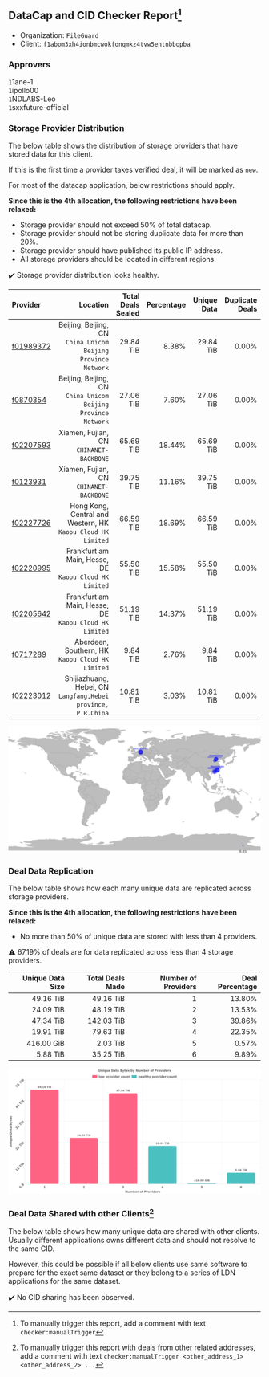 ## DataCap and CID Checker Report[^1]
 - Organization: `FileGuard`
 - Client: `f1abom3xh4ionbmcwokfonqmkz4tvw5entnbbopba`
### Approvers
`1`1ane-1<br/>`1`ipollo00<br/>`1`NDLABS-Leo<br/>`1`sxxfuture-official

### Storage Provider Distribution
The below table shows the distribution of storage providers that have stored data for this client.

If this is the first time a provider takes verified deal, it will be marked as `new`.

For most of the datacap application, below restrictions should apply.

**Since this is the 4th allocation, the following restrictions have been relaxed:**
 - Storage provider should not exceed 50% of total datacap.
 - Storage provider should not be storing duplicate data for more than 20%.
 - Storage provider should have published its public IP address.
 - All storage providers should be located in different regions.

✔️ Storage provider distribution looks healthy.

| Provider                                              |                                                         Location | Total Deals Sealed | Percentage | Unique Data | Duplicate Deals |
| :---------------------------------------------------- | ---------------------------------------------------------------: | -----------------: | ---------: | ----------: | --------------: |
| [f01989372](https://filfox.info/en/address/f01989372) | Beijing, Beijing, CN<br/>`China Unicom Beijing Province Network` |          29.84 TiB |      8.38% |   29.84 TiB |           0.00% |
| [f0870354](https://filfox.info/en/address/f0870354)   | Beijing, Beijing, CN<br/>`China Unicom Beijing Province Network` |          27.06 TiB |      7.60% |   27.06 TiB |           0.00% |
| [f02207593](https://filfox.info/en/address/f02207593) |                       Xiamen, Fujian, CN<br/>`CHINANET-BACKBONE` |          65.69 TiB |     18.44% |   65.69 TiB |           0.00% |
| [f0123931](https://filfox.info/en/address/f0123931)   |                       Xiamen, Fujian, CN<br/>`CHINANET-BACKBONE` |          39.75 TiB |     11.16% |   39.75 TiB |           0.00% |
| [f02227726](https://filfox.info/en/address/f02227726) |  Hong Kong, Central and Western, HK<br/>`Kaopu Cloud HK Limited` |          66.59 TiB |     18.69% |   66.59 TiB |           0.00% |
| [f02220995](https://filfox.info/en/address/f02220995) |        Frankfurt am Main, Hesse, DE<br/>`Kaopu Cloud HK Limited` |          55.50 TiB |     15.58% |   55.50 TiB |           0.00% |
| [f02205642](https://filfox.info/en/address/f02205642) |        Frankfurt am Main, Hesse, DE<br/>`Kaopu Cloud HK Limited` |          51.19 TiB |     14.37% |   51.19 TiB |           0.00% |
| [f0717289](https://filfox.info/en/address/f0717289)   |              Aberdeen, Southern, HK<br/>`Kaopu Cloud HK Limited` |           9.84 TiB |      2.76% |    9.84 TiB |           0.00% |
| [f02223012](https://filfox.info/en/address/f02223012) | Shijiazhuang, Hebei, CN<br/>`Langfang,Hebei province, P.R.China` |          10.81 TiB |      3.03% |   10.81 TiB |           0.00% |

<img src="https://raw.githubusercontent.com/data-preservation-programs/filplus-checker-assets/main/filecoin-project/filecoin-plus-large-datasets/issues/1782/1692347698026.png"/>

### Deal Data Replication
The below table shows how each many unique data are replicated across storage providers.


**Since this is the 4th allocation, the following restrictions have been relaxed:**
- No more than 50% of unique data are stored with less than 4 providers.

⚠️ 67.19% of deals are for data replicated across less than 4 storage providers.

| Unique Data Size | Total Deals Made | Number of Providers | Deal Percentage |
| ---------------: | ---------------: | ------------------: | --------------: |
|        49.16 TiB |        49.16 TiB |                   1 |          13.80% |
|        24.09 TiB |        48.19 TiB |                   2 |          13.53% |
|        47.34 TiB |       142.03 TiB |                   3 |          39.86% |
|        19.91 TiB |        79.63 TiB |                   4 |          22.35% |
|       416.00 GiB |         2.03 TiB |                   5 |           0.57% |
|         5.88 TiB |        35.25 TiB |                   6 |           9.89% |

<img src="https://raw.githubusercontent.com/data-preservation-programs/filplus-checker-assets/main/filecoin-project/filecoin-plus-large-datasets/issues/1782/1692347698829.png"/>

### Deal Data Shared with other Clients[^3]
The below table shows how many unique data are shared with other clients.
Usually different applications owns different data and should not resolve to the same CID.

However, this could be possible if all below clients use same software to prepare for the exact same dataset or they belong to a series of LDN applications for the same dataset.

✔️ No CID sharing has been observed.

[^1]: To manually trigger this report, add a comment with text `checker:manualTrigger`

[^2]: Deals from those addresses are combined into this report as they are specified with `checker:manualTrigger`

[^3]: To manually trigger this report with deals from other related addresses, add a comment with text `checker:manualTrigger <other_address_1> <other_address_2> ...`

